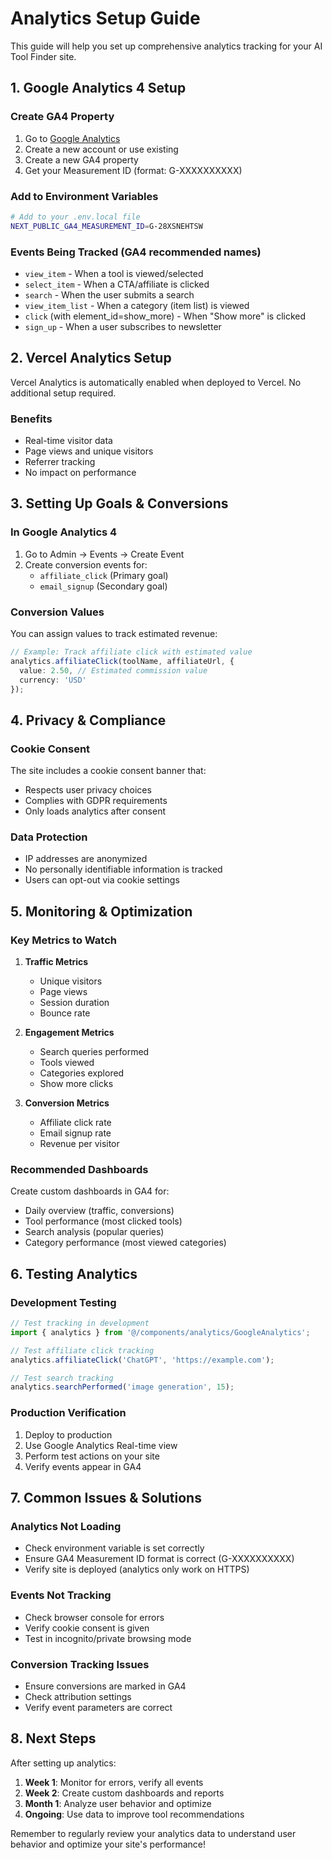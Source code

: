 # Analytics Setup Guide

This guide will help you set up comprehensive analytics tracking for your AI Tool Finder site.

## 1. Google Analytics 4 Setup

### Create GA4 Property
1. Go to [Google Analytics](https://analytics.google.com)
2. Create a new account or use existing
3. Create a new GA4 property
4. Get your Measurement ID (format: G-XXXXXXXXXX)

### Add to Environment Variables
```bash
# Add to your .env.local file
NEXT_PUBLIC_GA4_MEASUREMENT_ID=G-28XSNEHTSW
```

### Events Being Tracked (GA4 recommended names)
- `view_item` - When a tool is viewed/selected
- `select_item` - When a CTA/affiliate is clicked
- `search` - When the user submits a search
- `view_item_list` - When a category (item list) is viewed
- `click` (with element_id=show_more) - When "Show more" is clicked
- `sign_up` - When a user subscribes to newsletter

## 2. Vercel Analytics Setup

Vercel Analytics is automatically enabled when deployed to Vercel. No additional setup required.

### Benefits
- Real-time visitor data
- Page views and unique visitors
- Referrer tracking
- No impact on performance

## 3. Setting Up Goals & Conversions

### In Google Analytics 4
1. Go to Admin → Events → Create Event
2. Create conversion events for:
   - `affiliate_click` (Primary goal)
   - `email_signup` (Secondary goal)

### Conversion Values
You can assign values to track estimated revenue:
```typescript
// Example: Track affiliate click with estimated value
analytics.affiliateClick(toolName, affiliateUrl, {
  value: 2.50, // Estimated commission value
  currency: 'USD'
});
```

## 4. Privacy & Compliance

### Cookie Consent
The site includes a cookie consent banner that:
- Respects user privacy choices
- Complies with GDPR requirements
- Only loads analytics after consent

### Data Protection
- IP addresses are anonymized
- No personally identifiable information is tracked
- Users can opt-out via cookie settings

## 5. Monitoring & Optimization

### Key Metrics to Watch
1. **Traffic Metrics**
   - Unique visitors
   - Page views
   - Session duration
   - Bounce rate

2. **Engagement Metrics**
   - Search queries performed
   - Tools viewed
   - Categories explored
   - Show more clicks

3. **Conversion Metrics**
   - Affiliate click rate
   - Email signup rate
   - Revenue per visitor

### Recommended Dashboards
Create custom dashboards in GA4 for:
- Daily overview (traffic, conversions)
- Tool performance (most clicked tools)
- Search analysis (popular queries)
- Category performance (most viewed categories)

## 6. Testing Analytics

### Development Testing
```typescript
// Test tracking in development
import { analytics } from '@/components/analytics/GoogleAnalytics';

// Test affiliate click tracking
analytics.affiliateClick('ChatGPT', 'https://example.com');

// Test search tracking
analytics.searchPerformed('image generation', 15);
```

### Production Verification
1. Deploy to production
2. Use Google Analytics Real-time view
3. Perform test actions on your site
4. Verify events appear in GA4

## 7. Common Issues & Solutions

### Analytics Not Loading
- Check environment variable is set correctly
- Ensure GA4 Measurement ID format is correct (G-XXXXXXXXXX)
- Verify site is deployed (analytics only work on HTTPS)

### Events Not Tracking
- Check browser console for errors
- Verify cookie consent is given
- Test in incognito/private browsing mode

### Conversion Tracking Issues
- Ensure conversions are marked in GA4
- Check attribution settings
- Verify event parameters are correct

## 8. Next Steps

After setting up analytics:

1. **Week 1**: Monitor for errors, verify all events
2. **Week 2**: Create custom dashboards and reports
3. **Month 1**: Analyze user behavior and optimize
4. **Ongoing**: Use data to improve tool recommendations

Remember to regularly review your analytics data to understand user behavior and optimize your site's performance!
